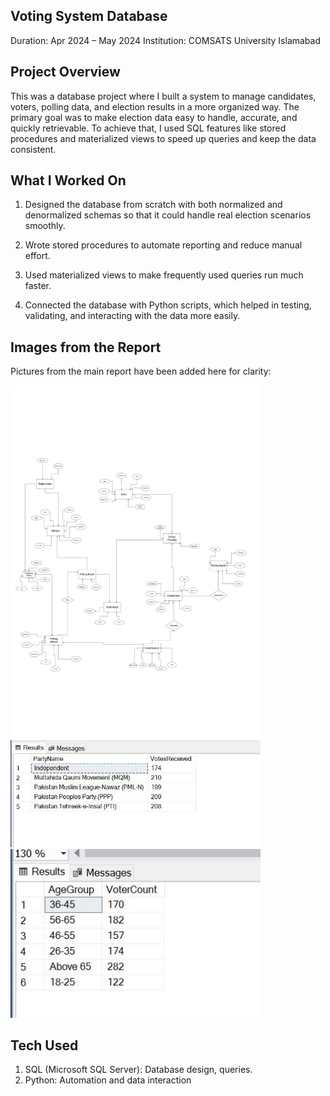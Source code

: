 ## Voting System Database

Duration: Apr 2024 – May 2024
Institution: COMSATS University Islamabad

## Project Overview

This was a database project where I built a system to manage candidates, voters, polling data, and election results in a more organized way. The primary goal was to make election data easy to handle, accurate, and quickly retrievable. To achieve that, I used SQL features like stored procedures and materialized views to speed up queries and keep the data consistent.

## What I Worked On

1. Designed the database from scratch with both normalized and denormalized schemas so that it could handle real election scenarios smoothly.

2. Wrote stored procedures to automate reporting and reduce manual effort.

3. Used materialized views to make frequently used queries run much faster.

4. Connected the database with Python scripts, which helped in testing, validating, and interacting with the data more easily.
## Images from the Report
Pictures from the main report have been added here for clarity:  

<img src="images/er_diagram.jpeg" alt="ER Diagram" width="400">  
<img src="images/sample_query1.jpeg" alt="Sample Query 1" width="400">  
<img src="images/sample_query2.jpeg" alt="Sample Query 2" width="400">

## Tech Used
1. SQL (Microsoft SQL Server): Database design, queries.
2. Python: Automation and data interaction

